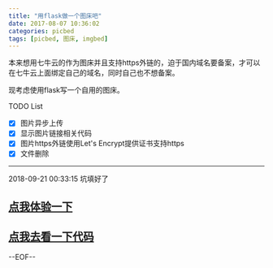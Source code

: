 ```yaml
---
title: "用flask做一个图床吧"
date: 2017-08-07 10:36:02
categories: picbed
tags: [picbed, 图床, imgbed]
---
```



本来想用七牛云的作为图床并且支持https外链的，迫于国内域名要备案，才可以在七牛云上面绑定自己的域名，同时自己也不想备案。

现考虑使用flask写一个自用的图床。
<!-- more -->

TODO List

- [x] 图片异步上传
- [x] 显示图片链接相关代码
- [x] 图片https外链使用Let's Encrypt提供证书支持https
- [x] 文件删除

-----


2018-09-21 00:33:15 坑填好了

## [点我体验一下](https://picbed.quantuminit.com/)
## [点我去看一下代码](https://github.com/leollon/yet-another-image-bed)

--EOF--
